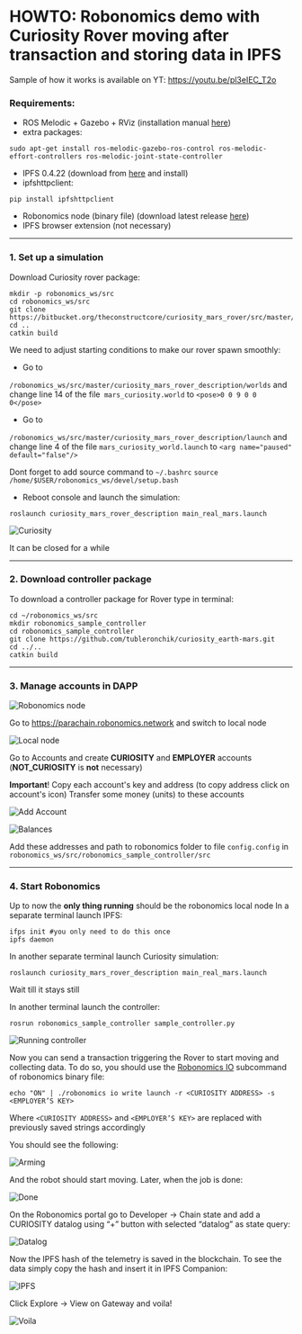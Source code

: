 # HOWTO: Robonomics demo with Curiosity Rover moving after transaction and storing data in IPFS
Sample of how it works is available on YT: https://youtu.be/pl3eIEC_T2o
### Requirements:
- ROS Melodic + Gazebo + RViz (installation manual [here](http://wiki.ros.org/melodic/Installation))
- extra packages:
```shell
sudo apt-get install ros-melodic-gazebo-ros-control ros-melodic-effort-controllers ros-melodic-joint-state-controller
```
- IPFS 0.4.22 (download from [here](https://dist.ipfs.io/go-ipfs/v0.4.22/go-ipfs_v0.4.22_linux-386.tar.gz) and install)
- ipfshttpclient:
```shell
pip install ipfshttpclient
```
- Robonomics node (binary file) (download latest release [here](https://github.com/airalab/robonomics/releases))
- IPFS browser extension (not necessary)

------------

### 1. Set up a simulation
Download Curiosity rover package:
```shell
mkdir -p robonomics_ws/src
cd robonomics_ws/src
git clone https://bitbucket.org/theconstructcore/curiosity_mars_rover/src/master/
cd ..
catkin build
```
We need to adjust starting conditions to make our rover spawn smoothly:
- Go to

`/robonomics_ws/src/master/curiosity_mars_rover_description/worlds` and change line 14 of the file` mars_curiosity.world` to 
`<pose>0 0 9 0 0 0</pose>`

- Go to

`/robonomics_ws/src/master/curiosity_mars_rover_description/launch` and change line 4 of the file `mars_curiosity_world.launch` to 
`<arg name="paused" default="false"/>`

Dont forget to add source command to `~/.bashrc`
`source /home/$USER/robonomics_ws/devel/setup.bash`


- Reboot console and launch the simulation:

```shell
roslaunch curiosity_mars_rover_description main_real_mars.launch
```
![Curiosity](https://github.com/PaTara43/media/blob/master/Screenshot%20from%202020-08-27%2017-22-28.png?raw=true "Curiosity")

It can be closed for a while

------------

### 2. Download controller package
To download a controller package for Rover type in terminal:
```shell
cd ~/robonomics_ws/src
mkdir robonomics_sample_controller
cd robonomics_sample_controller
git clone https://github.com/tubleronchik/curiosity_earth-mars.git
cd ../..
catkin build
```

------------

### 3. Manage accounts in DAPP

![Robonomics node](https://github.com/PaTara43/media/blob/master/Screenshot%20from%202020-08-27%2018-21-52.png?raw=true "Robonomics node")

Go to https://parachain.robonomics.network and switch to local node 

![Local node](https://wiki.robonomics.network/assets/static/robonomics-dapp-connect-local.09c0af9.8bb6632a8836118ad6b6049d0852c1eb.jpg "Local node")

Go to Accounts and create **CURIOSITY** and **EMPLOYER** accounts (**NOT_CURIOSITY** is **not** necessary)

**Important**! Copy each account's key and address (to copy address click on account's icon)
Transfer some money (units) to these accounts

![Add Account](https://github.com/PaTara43/media/blob/master/Screenshot%20from%202020-08-27%2018-27-47.png?raw=true "Add Account")

![Balances](https://github.com/PaTara43/media/blob/master/Screenshot%20from%202020-08-27%2018-33-14.png?raw=true "Balances")

Add these addresses and path to robonomics folder to file `config.config` in `robonomics_ws/src/robonomics_sample_controller/src`

------------


### 4. Start Robonomics
Up to now the **only thing running** should be the robonomics local node
In a separate terminal launch IPFS:
```shell
ifps init #you only need to do this once
ipfs daemon
```

In another separate terminal launch Curiosity simulation:
```shell
roslaunch curiosity_mars_rover_description main_real_mars.launch
```
Wait till it stays still

In another terminal launch the controller:
```shell
rosrun robonomics_sample_controller sample_controller.py
```
![Running controller](https://github.com/PaTara43/media/blob/master/Screenshot%20from%202020-08-27%2018-46-30.png?raw=true "Running controller")

Now you can send a transaction triggering the Rover to start moving and collecting data. To do so, you should use the [Robonomics IO](https://wiki.robonomics.network/docs/rio-overview/) subcommand of robonomics binary file:
```shell
echo "ON" | ./robonomics io write launch -r <CURIOSITY ADDRESS> -s <EMPLOYER’S KEY>
```
Where `<CURIOSITY ADDRESS>`  and `<EMPLOYER’S KEY>` are replaced with  previously saved strings accordingly

You should see the following:

![Arming](https://github.com/PaTara43/media/blob/master/Screenshot%20from%202020-08-27%2018-58-36.png?raw=true "Arming")

And the robot should start moving. Later, when the job is done:

![Done](https://github.com/PaTara43/media/blob/master/Screenshot%20from%202020-08-27%2019-10-43.png?raw=true "Done")

On the Robonomics portal go to Developer -> Chain state and add a CURIOSITY datalog using “+” button with selected “datalog” as state query: 

![Datalog](https://github.com/PaTara43/media/blob/master/Screenshot%20from%202020-08-27%2019-16-49.png?raw=true "Datalog")

Now the IPFS hash of the telemetry is saved in the blockchain. To see the data simply copy the hash and insert it in IPFS Companion:

![IPFS](https://github.com/PaTara43/media/blob/master/Screenshot%20from%202020-08-27%2019-18-58.png?raw=true "IPFS")

Click Explore -> View on Gateway and voila!

![Voila](https://github.com/PaTara43/media/blob/master/Screenshot%20from%202020-08-27%2019-20-01.png?raw=true "Voila")


